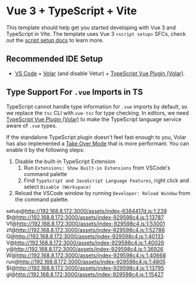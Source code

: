 # Vue 3 + TypeScript + Vite

This template should help get you started developing with Vue 3 and TypeScript in Vite. The template uses Vue 3 `<script setup>` SFCs, check out the [script setup docs](https://v3.vuejs.org/api/sfc-script-setup.html#sfc-script-setup) to learn more.

## Recommended IDE Setup

- [VS Code](https://code.visualstudio.com/) + [Volar](https://marketplace.visualstudio.com/items?itemName=Vue.volar) (and disable Vetur) + [TypeScript Vue Plugin (Volar)](https://marketplace.visualstudio.com/items?itemName=Vue.vscode-typescript-vue-plugin).

## Type Support For `.vue` Imports in TS

TypeScript cannot handle type information for `.vue` imports by default, so we replace the `tsc` CLI with `vue-tsc` for type checking. In editors, we need [TypeScript Vue Plugin (Volar)](https://marketplace.visualstudio.com/items?itemName=Vue.vscode-typescript-vue-plugin) to make the TypeScript language service aware of `.vue` types.

If the standalone TypeScript plugin doesn't feel fast enough to you, Volar has also implemented a [Take Over Mode](https://github.com/johnsoncodehk/volar/discussions/471#discussioncomment-1361669) that is more performant. You can enable it by the following steps:

1. Disable the built-in TypeScript Extension
   1. Run `Extensions: Show Built-in Extensions` from VSCode's command palette
   2. Find `TypeScript and JavaScript Language Features`, right click and select `Disable (Workspace)`
2. Reload the VSCode window by running `Developer: Reload Window` from the command palette.


setup@http://192.168.8.172:3000/assets/index-6384417d.js:1:239
$t@http://192.168.8.172:3000/assets/index-929598c4.js:1:13787
Vf@http://192.168.8.172:3000/assets/index-929598c4.js:1:53001
zf@http://192.168.8.172:3000/assets/index-929598c4.js:1:52786
Q@http://192.168.8.172:3000/assets/index-929598c4.js:1:40133
V@http://192.168.8.172:3000/assets/index-929598c4.js:1:40026
y@http://192.168.8.172:3000/assets/index-929598c4.js:1:36926
W@http://192.168.8.172:3000/assets/index-929598c4.js:1:40668
run@http://192.168.8.172:3000/assets/index-929598c4.js:1:4805
$t@http://192.168.8.172:3000/assets/index-929598c4.js:1:13795
gl@http://192.168.8.172:3000/assets/index-929598c4.js:1:15427